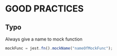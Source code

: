 # GOOD PRACTICES

## Typo

Always give a name to mock function

```javascript
mockFunc = jest.fn().mockName("nameOfMockFunc");
```
